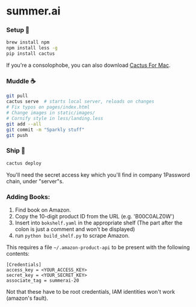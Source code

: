 # summer.ai

### Setup :hatching_chick: 
 
```bash
brew install npm
npm install less -g
pip install cactus
```

If you're a consolophobe, you can also download [Cactus For Mac](http://cactusformac.com).

### Muddle :coffee: 

```bash
git pull
cactus serve  # starts local server, reloads on changes
# Fix typos on pages/index.html
# Change images in static/images/
# Cornify style in less/landing.less
git add --all
git commit -m "Sparkly stuff" 
git push
```

###  Ship :rocket:

```bash
cactus deploy
```

You'll need the secret access key which you'll find in company 1Password chain, under "server"s.

###  Adding Books:

1. Find book on Amazon.
2. Copy the 10-digit product ID from the URL (e.g. 'B00C0ALZ0W')
3. Insert into `bokshelf.yaml` in the appropriate shelf (The part after the colon is just a comment and won't be displayed)
4. run `python build_shelf.py` to scrape Amazon.

This requires a file `~/.amazon-product-api` to be present with the following contents:

```
[Credentials]
access_key = <YOUR_ACCESS_KEY>
secret_key = <YOUR_SECRET_KEY>
associate_tag = summerai-20
```

Not that these have to be root credentials, IAM identities won't work (amazon's fault).
